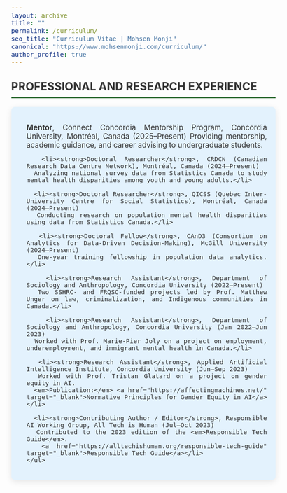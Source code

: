 ```yaml
---
layout: archive
title: ""
permalink: /curriculum/
seo_title: "Curriculum Vitae | Mohsen Monji"
canonical: "https://www.mohsenmonji.com/curriculum/"
author_profile: true
---
```


<style>
  body {
    font-size: 1.05em;
  }
  h2 {
    border-bottom: 2px solid #1B5E20;
    font-weight: bold;
    padding-bottom: 10px;
    margin-top: 30px;
    color: #333;
  }
  ul {
    list-style: none;
    padding-left: 0;
  }
  ul li {
    margin-bottom: 10px;
  }
  .icon {
    margin-right: 10px;
    color: #1B5E20;
  }
  .teaching-section {
    margin-bottom: 40px;
  }
  .teaching-card {
    border-radius: 8px;
    padding: 20px;
    margin-bottom: 20px;
    color: #333333;
    box-shadow: 0px 4px 15px rgba(0, 0, 0, 0.1);
    background-color: #E3F2FD;
    text-align: justify;
  }
  .teaching-card h4 {
    font-weight: bold;
    margin-bottom: 10px;
    color: #333;
  }
  .teaching-card p {
    margin: 0;
    color: #555;
  }
  .teaching-list {
    padding-left: 15px;
  }
  .section-divider {
    border: 0;
    height: 1px;
    background: #cccccc;
    margin: 40px 0;
  }
</style>

<div class="teaching-section">
  <h2>PROFESSIONAL AND RESEARCH EXPERIENCE</h2>

  <div class="teaching-card">
    <ul class="teaching-list">
      <li><strong>Mentor</strong>, Connect Concordia Mentorship Program, Concordia University, Montréal, Canada (2025–Present)  
      Providing mentorship, academic guidance, and career advising to undergraduate students.</li>

      <li><strong>Doctoral Researcher</strong>, CRDCN (Canadian Research Data Centre Network), Montréal, Canada (2024–Present)  
      Analyzing national survey data from Statistics Canada to study mental health disparities among youth and young adults.</li>

      <li><strong>Doctoral Researcher</strong>, QICSS (Quebec Inter-University Centre for Social Statistics), Montréal, Canada (2024–Present)  
      Conducting research on population mental health disparities using data from Statistics Canada.</li>

      <li><strong>Doctoral Fellow</strong>, CAnD3 (Consortium on Analytics for Data-Driven Decision-Making), McGill University (2024–Present)  
      One-year training fellowship in population data analytics.</li>

      <li><strong>Research Assistant</strong>, Department of Sociology and Anthropology, Concordia University (2022–Present)  
      Two SSHRC- and FRQSC-funded projects led by Prof. Matthew Unger on law, criminalization, and Indigenous communities in Canada.</li>

      <li><strong>Research Assistant</strong>, Department of Sociology and Anthropology, Concordia University (Jan 2022–Jun 2023)  
      Worked with Prof. Marie-Pier Joly on a project on employment, underemployment, and immigrant mental health in Canada.</li>

      <li><strong>Research Assistant</strong>, Applied Artificial Intelligence Institute, Concordia University (Jun–Sep 2023)  
      Worked with Prof. Tristan Glatard on a project on gender equity in AI.  
      <em>Publication:</em> <a href="https://affectingmachines.net/" target="_blank">Normative Principles for Gender Equity in AI</a></li>

      <li><strong>Contributing Author / Editor</strong>, Responsible AI Working Group, All Tech is Human (Jul–Oct 2023)  
      Contributed to the 2023 edition of the <em>Responsible Tech Guide</em>.  
      <a href="https://alltechishuman.org/responsible-tech-guide" target="_blank">Responsible Tech Guide</a></li>
    </ul>
  </div>
</div>